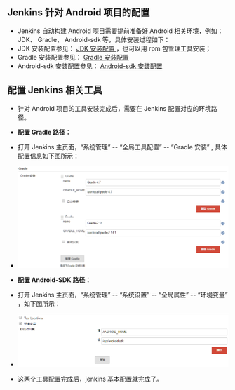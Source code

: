 ## Jenkins 针对 Android 项目的配置

- Jenkins 自动构建 Android 项目需要提前准备好 Android 相关环境，例如： JDK、 Gradle、 Android-sdk 等，具体安装过程如下：
- JDK 安装配置参见： [ JDK 安装配置 ](env-java-jdk-config.md)，也可以用 rpm 包管理工具安装；
- Gradle 安装配置参见： [ Gradle 安装配置 ](env-gradle-config.md)
- Android-sdk 安装配置参见： [ Android-sdk 安装配置 ](env-android-sdk-config.md)

## 配置 Jenkins 相关工具

- 针对 Android 项目的工具安装完成后，需要在 Jenkins 配置对应的环境路径。

- **配置 Gradle 路径：**
- 打开 Jenkins 主页面，“系统管理” -- “全局工具配置” -- “Gradle 安装” , 具体配置信息如下图所示：
- ![jenkins-android-a](images/jenkins-android-a.png "jenkins 配置 Gradle 路径")

- **配置 Android-SDK 路径：**
- 打开 Jenkins 主页面，“系统管理” -- “系统设置” -- “全局属性” -- “环境变量” ，如下图所示：
- ![jenkins-android-b](images/jenkins-android-b.png "Jenkins 配置 Android-sdk 路径")

- 这两个工具配置完成后，jenkins 基本配置就完成了。
